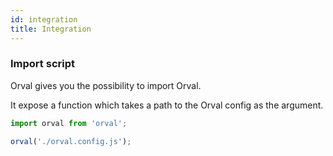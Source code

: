 ```yaml
---
id: integration
title: Integration
---
```


### Import script

Orval gives you the possibility to import Orval.

It expose a function which takes a path to the Orval config as the argument.

```js
import orval from 'orval';

orval('./orval.config.js');
```
